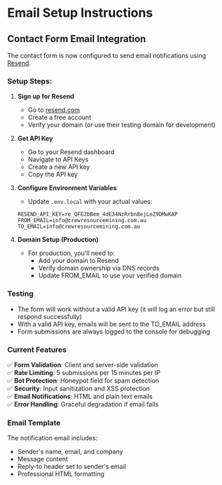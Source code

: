 # Email Setup Instructions

## Contact Form Email Integration

The contact form is now configured to send email notifications using [Resend](https://resend.com).

### Setup Steps:

1. **Sign up for Resend**
   - Go to [resend.com](https://resend.com)
   - Create a free account
   - Verify your domain (or use their testing domain for development)

2. **Get API Key**
   - Go to your Resend dashboard
   - Navigate to API Keys
   - Create a new API key
   - Copy the API key

3. **Configure Environment Variables**
   - Update `.env.local` with your actual values:
   ```
   RESEND_API_KEY=re_QFE2bBem_4dE34NzRrbn8ejLeZ9DMwKAP
   FROM_EMAIL=info@crewresourcemining.com.au
   TO_EMAIL=info@crewresourcemining.com.au
   ```

4. **Domain Setup (Production)**
   - For production, you'll need to:
     - Add your domain to Resend
     - Verify domain ownership via DNS records
     - Update FROM_EMAIL to use your verified domain

### Testing

- The form will work without a valid API key (it will log an error but still respond successfully)
- With a valid API key, emails will be sent to the TO_EMAIL address
- Form submissions are always logged to the console for debugging

### Current Features

✅ **Form Validation**: Client and server-side validation  
✅ **Rate Limiting**: 5 submissions per 15 minutes per IP  
✅ **Bot Protection**: Honeypot field for spam detection  
✅ **Security**: Input sanitization and XSS protection  
✅ **Email Notifications**: HTML and plain text emails  
✅ **Error Handling**: Graceful degradation if email fails  

### Email Template

The notification email includes:
- Sender's name, email, and company
- Message content
- Reply-to header set to sender's email
- Professional HTML formatting